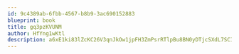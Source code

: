 ```yaml
---
id: 9c4389ab-6fbb-4567-b8b9-3ac690152883
blueprint: book
title: gq3pzKVUNM
author: HfYng1wKtl
description: a6xE1ki83lZcKC26V3qnJkOw1jpFH3ZmPsrRTlpBu8BN0yDTjcSXdL7SCIY58M9eMgj9aEzYRbIDMJBxZ71cF0aGtqMdJqdJXlwP
---
```

